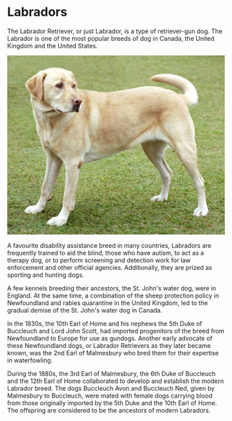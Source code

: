 # Labradors

The Labrador Retriever, or just Labrador, is a type of retriever-gun dog. The Labrador is one of the most popular breeds of dog in Canada, the United Kingdom and the United States.

![A Labrador](labrador.jpg)

A favourite disability assistance breed in many countries, Labradors are frequently trained to aid the blind, those who have autism, to act as a therapy dog, or to perform screening and detection work for law enforcement and other official agencies. Additionally, they are prized as sporting and hunting dogs.

A few kennels breeding their ancestors, the St. John's water dog, were in England. At the same time, a combination of the sheep protection policy in Newfoundland and rabies quarantine in the United Kingdom, led to the gradual demise of the St. John's water dog in Canada.

In the 1830s, the 10th Earl of Home and his nephews the 5th Duke of Buccleuch and Lord John Scott, had imported progenitors of the breed from Newfoundland to Europe for use as gundogs. Another early advocate of these Newfoundland dogs, or Labrador Retrievers as they later became known, was the 2nd Earl of Malmesbury who bred them for their expertise in waterfowling.

During the 1880s, the 3rd Earl of Malmesbury, the 6th Duke of Buccleuch and the 12th Earl of Home collaborated to develop and establish the modern Labrador breed. The dogs Buccleuch Avon and Buccleuch Ned, given by Malmesbury to Buccleuch, were mated with female dogs carrying blood from those originally imported by the 5th Duke and the 10th Earl of Home. The offspring are considered to be the ancestors of modern Labradors. 
